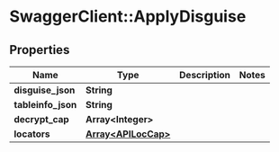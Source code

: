 # SwaggerClient::ApplyDisguise

## Properties
Name | Type | Description | Notes
------------ | ------------- | ------------- | -------------
**disguise_json** | **String** |  | 
**tableinfo_json** | **String** |  | 
**decrypt_cap** | **Array&lt;Integer&gt;** |  | 
**locators** | [**Array&lt;APILocCap&gt;**](APILocCap.md) |  | 

